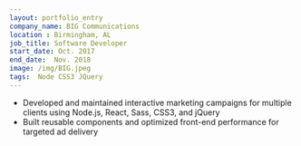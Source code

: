 ```yaml
---
layout: portfolio_entry
company_name: BIG Communications 
location : Birmingham, AL
job_title: Software Developer
start_date: Oct. 2017
end_date:  Nov. 2018
image: /img/BIG.jpeg
tags:  Node CSS3 JQuery
---
```


* Developed and maintained interactive marketing campaigns for multiple clients using Node.js, React, Sass, CSS3, and jQuery
* Built reusable components and optimized front-end performance for targeted ad delivery